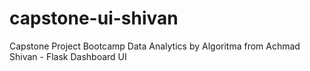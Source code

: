 # capstone-ui-shivan
Capstone Project Bootcamp Data Analytics by Algoritma from Achmad Shivan - Flask Dashboard UI
